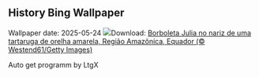## History Bing Wallpaper
Wallpaper date: 2025-05-24
![](https://www.bing.com/th?id=OHR.ButterflyTurtle_PT-BR4108571272_UHD.jpg&w=1000)Download: [Borboleta Julia no nariz de uma tartaruga de orelha amarela, Região Amazônica, Equador (© Westend61/Getty Images)](https://www.bing.com/th?id=OHR.ButterflyTurtle_PT-BR4108571272_UHD.jpg)

Auto get programm by LtgX

